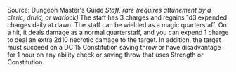 Source: Dungeon Master's Guide
*Staff, rare (requires attunement by a cleric, druid, or warlock)*
The staff has 3 charges and regains 1d3 expended charges daily at dawn.
The staff can be wielded as a magic quarterstaff. On a hit, it deals damage as a normal quarterstaff, and you can expend 1 charge to deal an extra 2d10 necrotic damage to the target. In addition, the target must succeed on a DC 15 Constitution saving throw or have disadvantage for 1 hour on any ability check or saving throw that uses Strength or Constitution.
